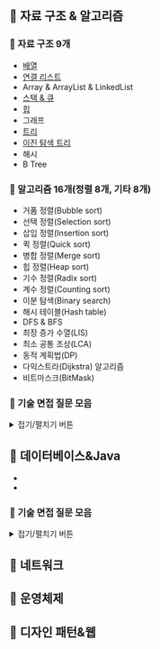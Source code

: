 ## :pushpin: 자료 구조 & 알고리즘
### :bookmark_tabs: 자료 구조 9개
+ [배열](https://github.com/postpone-jin/tech-interview/blob/main/%EB%B0%B0%EC%97%B4.md)
+ [연결 리스트](https://github.com/postpone-jin/tech-interview/blob/main/%EC%97%B0%EA%B2%B0%EB%A6%AC%EC%8A%A4%ED%8A%B8.md)
+ Array & ArrayList & LinkedList
+ [스택 & 큐](https://github.com/postpone-jin/tech-interview/blob/main/%EC%8A%A4%ED%83%9D%26%ED%81%90.md)
+ [힙](https://github.com/postpone-jin/tech-interview/blob/main/%ED%9E%99.md)
+ 그래프
+ [트리](https://github.com/postpone-jin/tech-interview/blob/main/%ED%8A%B8%EB%A6%AC.md)
+ [이진 탐색 트리](https://github.com/postpone-jin/tech-interview/blob/main/%ED%8A%B8%EB%A6%AC.md)
+ 해시
+ B Tree

### :bookmark_tabs: 알고리즘 16개(정렬 8개, 기타 8개)
+ 거품 정렬(Bubble sort)
+ 선택 정렬(Selection sort)
+ 삽입 정렬(Insertion sort)
+ 퀵 정렬(Quick sort)
+ 병합 정렬(Merge sort)
+ 힙 정렬(Heap sort)
+ 기수 정렬(Radix sort)
+ 계수 정렬(Counting sort)
+ 이분 탐색(Binary search)
+ 해시 테이블(Hash table)
+ DFS & BFS
+ 최장 증가 수열(LIS)
+ 최소 공통 조상(LCA)
+ 동적 계획법(DP)
+ 다익스트라(Dijkstra) 알고리즘
+ 비트마스크(BitMask)

### :bookmark_tabs: 기술 면접 질문 모음
<details>
<summary>접기/펼치기 버튼</summary>

### 자료 구조

+ 전산 기본
  + 배열과 링크드 리스트의 차이점에 대해서 설명해 주세요.
  + 스택과 큐에 대해서 설명해 주세요.
  + 해시 테이블에 대해서 설명해 주세요.

+ 트리
  + 포화(Perfect) 이진트리, 완전(Complete) 이진트리, 정(Full) 이진트리의 차이점에 대해 설명해 주세요.
  + 그래프와 트리의 차이점에 대해 설명해 주세요.
  + 힙 자료구조에 대해 설명해 주세요.
  + 힙의 삽입과 삭제는 어떻게 이루어지나요?
  + 레드 블랙 트리에 대해 설명해주세요.
  + 레드 블랙 트리의 삽입과 삭제 과정에 대해서 말해보세요.
  + B-Tree에 대해서 설명해 주세요.
  + 최소 신장 트리에 대해서 설명해 주세요.

### 알고리즘

+ 전산 기본
  + 빅오 표기법에 대해서 설명해주세요
  + 팩토리얼(factorial)을 구현해 보세요(손코딩).
  + 피보나치 수열 구현 방식 세 가지를 말해보시고, 시간복잡도와 공간복잡도를 설명해 주세요.
  + BFS/DFS 차이는 무엇인가요?
  + 프림 알고리즘에 대해서 설명해 주세요.
  + 다익스트라 알고리즘에 대해서 설명해 주세요.
  + 은행원 알고리즘에 대해서 설명해 주세요.

+ 정렬
  + 정렬의 종류에는 어떤 것들이 있나요?
  + 삽입 정렬이 일어나는 과정을 설명해 보세요.
  + 퀵 정렬이 일어나는 과정을 설명해 보세요.
  + 54321 배열이 있을 때, 어떤 정렬을 사용하면 좋을까요?
  + 랜덤으로 배치된 배열이 있을때, 어떤 정렬을 사용하면 좋을까요?
  + 자릿수가 모두 같은 수가 담긴 배열이 있을 때, 어떤 정렬을 사용하면 좋을까요?

</details>

## :pushpin: 데이터베이스&Java
+ 
+ 

### :bookmark_tabs: 기술 면접 질문 모음
<details>
<summary>접기/펼치기 버튼</summary>

### 데이터베이스

+ 전산 기본
  + JOIN에 대해서 설명해 주세요.
  + 내부 조인과 외부 조인의 차이는 무엇인가요?
  + 정규화에 대해서 설명해 주세요.
  + 파티셔닝과 샤딩에 대해서 설명해 주세요.
  + ORM이란 무엇인가요?
  + NoSQL이란 무엇인가요?
  + 스키마란 무엇인가요?

+ 인덱스
  + 인덱스란 무엇인가요? 어떻게 동작 하나요?
  + 인덱스의 알고리즘에는 어떤 것들이 있나요?
  + Table Full Scan과 Index Range Scan 을 설명해주세요.

+ 트랜잭션
  + 트랜잭션이란 무엇인가요? 4가지 원칙을 포함해서 설명해 주세요.
  + 트랜잭션의 격리 수준과 각 수준에서 발생할 수 있는 문제들에 대해 말해보세요.
  + 공유 락과 배타 락의 차이는 무엇인가요?
  + 데드락이란 무엇이며, 어떻게 발생할까요?

### Java

+ 기본
  + Java 접근 제어자에 대해서 각각 설명해 주세요.
  + JVM의 구조에 대해서 설명해 주세요.
  + Garbage Collector 에 대해서 설명해 주세요. 어떻게 동작하나요?
  + GC의 종류에 대해서 말해보세요.
  + Java 버전 별 특성에 대해서 아는대로 말해주세요.
  + Java는 Call By Value일까요, Call By Reference 일까요?
  + 리플렉션(Reflection)이란 무엇인가요?
  + Stream API란 무엇인가요?
  + Lambda란 무엇인가요?
  + 함수형 인터페이스란 무엇인가요?
  + JVM 기동시 주로 사용되는 옵션들을 아는대로 말해보세요.
  + foreach를 사용할 수 있는 자료구조는 어떤 인터페이스를 상속받고 있나요?
  + iterator와 iterable 차이는 무엇인가요?
  + synchronized 키워드에 대해 설명해 주세요.
  + volatile 키워드에 대해 설명해 주세요.
  + final 키워드에 대해서 설명해주세요. 각각의 쓰임에 따라 어떻게 동작하나요?

+ 클래스와 객체
  + Wrapper Class란 무엇인가요?
  + 클래스, 객체, 인스턴스 차이에 대해서 설명해 주세요.
  + 직렬화(Serialization)와 역직렬화(Deserialization)에 대해서 설명해 주세요.
  + Java Generic에 대해서 설명해 주세요.
  + equals와 ==의 차이는 무엇인가요?
  + hashCode란 무엇인가요?
  + 문자열을 리터럴(string = "abcd")로 할당하는 것과 객체(string = new String("abcd"))로 할당하는 방식의 차이가 무엇인가요?
  + 순수 추상 클래스와 인터페이스의 차이는 무엇인가요?
  + 본인 관점에서, 인터페이스는 주로 어떨 때 사용하나요?

+ 자료형, 자료 구조
  + Java의 Collection에 대해서 설명해 주세요.
  + Array와 ArrayList의 차이점은 무엇인가요?
  + char type과 string type으로 나뉘어져 있는 이유는 무엇인가요?

</details>

## :pushpin: 네트워크

## :pushpin: 운영체제

## :pushpin: 디자인 패턴&웹
